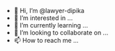- 👋 Hi, I’m @lawyer-dipika
- 👀 I’m interested in ...
- 🌱 I’m currently learning ...
- 💞️ I’m looking to collaborate on ...
- 📫 How to reach me ...

<!---
lawyer-dipika/lawyer-dipika is a ✨ special ✨ repository because its `README.md` (this file) appears on your GitHub profile.
You can click the Preview link to take a look at your changes.
--->
